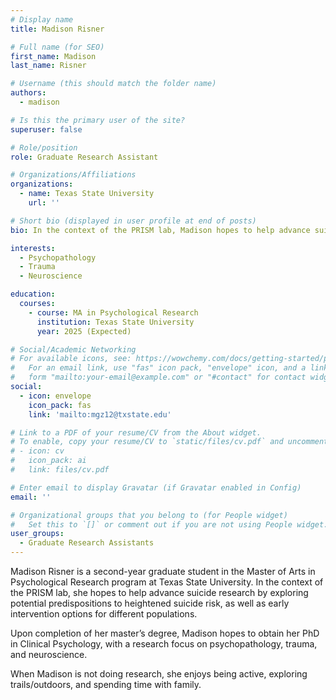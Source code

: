 ```yaml
---
# Display name
title: Madison Risner

# Full name (for SEO)
first_name: Madison
last_name: Risner

# Username (this should match the folder name)
authors:
  - madison

# Is this the primary user of the site?
superuser: false

# Role/position
role: Graduate Research Assistant

# Organizations/Affiliations
organizations:
  - name: Texas State University
    url: ''

# Short bio (displayed in user profile at end of posts)
bio: In the context of the PRISM lab, Madison hopes to help advance suicide research by exploring potential predispositions to heightened suicide risk, as well as early intervention options for different populations.

interests:
  - Psychopathology
  - Trauma
  - Neuroscience

education:
  courses:
    - course: MA in Psychological Research
      institution: Texas State University
      year: 2025 (Expected)

# Social/Academic Networking
# For available icons, see: https://wowchemy.com/docs/getting-started/page-builder/#icons
#   For an email link, use "fas" icon pack, "envelope" icon, and a link in the
#   form "mailto:your-email@example.com" or "#contact" for contact widget.
social:
  - icon: envelope
    icon_pack: fas
    link: 'mailto:mgz12@txstate.edu'

# Link to a PDF of your resume/CV from the About widget.
# To enable, copy your resume/CV to `static/files/cv.pdf` and uncomment the lines below.
# - icon: cv
#   icon_pack: ai
#   link: files/cv.pdf

# Enter email to display Gravatar (if Gravatar enabled in Config)
email: ''

# Organizational groups that you belong to (for People widget)
#   Set this to `[]` or comment out if you are not using People widget.
user_groups:
  - Graduate Research Assistants
---
```


Madison Risner is a second-year graduate student in the Master of Arts in Psychological Research program at Texas State University. In the context of the PRISM lab, she hopes to help advance suicide research by exploring potential predispositions to heightened suicide risk, as well as early intervention options for different populations.

Upon completion of her master’s degree, Madison hopes to obtain her PhD in Clinical Psychology, with a research focus on psychopathology, trauma, and neuroscience.

When Madison is not doing research, she enjoys being active, exploring trails/outdoors, and spending time with family.